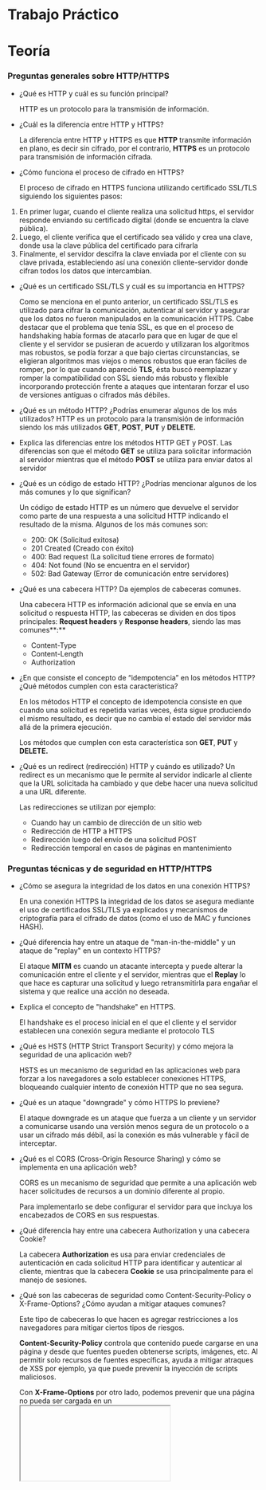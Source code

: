 # Trabajo Práctico

# Teoría

### Preguntas generales sobre HTTP/HTTPS

- ¿Qué es HTTP y cuál es su función principal?
    
    HTTP es un protocolo para la transmisión de información.
    
- ¿Cuál es la diferencia entre HTTP y HTTPS?
    
    La diferencia entre HTTP y HTTPS es que **HTTP** transmite información en plano, es decir sin cifrado, por el contrario, **HTTPS** es un protocolo para transmisión de información cifrada.
    
- ¿Cómo funciona el proceso de cifrado en HTTPS?
    
    El proceso de cifrado en HTTPS funciona utilizando certificado SSL/TLS siguiendo los siguientes pasos:
    
1. En primer lugar, cuando el cliente realiza una solicitud https, el servidor responde enviando su certificado digital (donde se encuentra la clave pública).
2. Luego, el cliente verifica que el certificado sea válido y crea una clave, donde usa la clave pública del certificado para cifrarla
3. Finalmente, el servidor descifra la clave enviada por el cliente con su clave privada, estableciendo así una conexión cliente-servidor donde cifran todos los datos que intercambian.

- ¿Qué es un certificado SSL/TLS y cuál es su importancia en HTTPS?
    
    Como se menciona en el punto anterior, un certificado SSL/TLS es utilizado para cifrar la comunicación, autenticar al servidor y asegurar que los datos no fueron manipulados en la comunicación HTTPS.
    Cabe destacar que el problema que tenía SSL, es que en el proceso de handshaking había formas de atacarlo para que en lugar de que el cliente y el servidor se pusieran de acuerdo y utilizaran los algoritmos mas robustos, se podía forzar a que bajo ciertas circunstancias, se eligieran algoritmos mas viejos o menos robustos que eran fáciles de romper, por lo que cuando apareció **TLS**, ésta buscó reemplazar y romper la compatibilidad con SSL siendo más robusto y flexible incorporando protección frente a ataques que intentaran forzar el uso de versiones antiguas o cifrados más débiles.
    

- ¿Qué es un método HTTP? ¿Podrías enumerar algunos de los más utilizados?
HTTP es un protocolo para la transmisión de información siendo los más utilizados **GET**, **POST**, **PUT** y **DELETE.**

- Explica las diferencias entre los métodos HTTP GET y POST.
Las diferencias son que el método **GET** se utiliza para solicitar información al servidor mientras que el método **POST** se utiliza para enviar datos al servidor

- ¿Qué es un código de estado HTTP? ¿Podrías mencionar algunos de los más comunes y lo que significan?
    
    Un código de estado HTTP es un número que devuelve el servidor como parte de una respuesta a una solicitud HTTP indicando el resultado de la misma. Algunos de los más comunes son:
    
    - 200: OK (Solicitud exitosa)
    - 201 Created (Creado con éxito)
    - 400: Bad request (La solicitud tiene errores de formato)
    - 404: Not found (No se encuentra en el servidor)
    - 502: Bad Gateway (Error de comunicación entre servidores)
    
- ¿Qué es una cabecera HTTP? Da ejemplos de cabeceras comunes.
    
    Una cabecera HTTP es información adicional que se envía en una solicitud o respuesta HTTP, las cabeceras se dividen en dos tipos principales: **Request headers** y **Response headers**, siendo las mas comunes**:**
    
    - Content-Type
    - Content-Length
    - Authorization
    
- ¿En que consiste el concepto de “idempotencia” en los métodos HTTP? ¿Qué métodos cumplen con esta característica?
    
    En los métodos HTTP el concepto de idempotencia consiste en que cuando una solicitud es repetida varias veces, ésta sigue produciendo el mismo resultado, es decir que no cambia el estado del servidor más allá de la primera ejecución.
    
    Los métodos que cumplen con esta característica son **GET**, **PUT** y **DELETE.**
    

- ¿Qué es un redirect (redirección) HTTP y cuándo es utilizado?
Un redirect es un mecanismo que le permite al servidor indicarle al cliente que la URL solicitada ha cambiado y que debe hacer una nueva solicitud a una URL diferente.
    
    Las redirecciones se utilizan por ejemplo: 
    
    - Cuando hay un cambio de dirección de un sitio web
    - Redirección de HTTP a HTTPS
    - Redirección luego del envío de una solicitud POST
    - Redirección temporal en casos de páginas en mantenimiento
    

### Preguntas técnicas y de seguridad en HTTP/HTTPS

- ¿Cómo se asegura la integridad de los datos en una conexión HTTPS?
    
    En una conexión HTTPS la integridad de los datos se asegura mediante el uso de certificados SSL/TLS ya explicados y mecanismos de criptografía para el cifrado de datos (como el uso de MAC y funciones HASH).
    
- ¿Qué diferencia hay entre un ataque de "man-in-the-middle" y un ataque de "replay" en un contexto HTTPS?
    
    El ataque **MITM** es cuando un atacante intercepta y puede alterar la comunicación entre el cliente y el servidor, mientras que el **Replay** lo que hace es capturar una solicitud y luego retransmitirla para engañar el sistema y que realice una acción no deseada.
    
- Explica el concepto de "handshake" en HTTPS.
    
    El handshake es el proceso inicial en el que el cliente y el servidor establecen una conexión segura mediante el protocolo TLS
    
- ¿Qué es HSTS (HTTP Strict Transport Security) y cómo mejora la seguridad de una aplicación web?
    
    HSTS es un mecanismo de seguridad en las aplicaciones web para forzar a los navegadores a solo establecer conexiones HTTPS, bloqueando cualquier intento de conexión HTTP que no sea segura.
    
- ¿Qué es un ataque "downgrade" y cómo HTTPS lo previene?
    
    El ataque downgrade es un ataque que fuerza a un cliente y un servidor a comunicarse usando una versión menos segura de un protocolo o a usar un cifrado más débil, así la conexión es más vulnerable y fácil de interceptar.
    
- ¿Qué es el CORS (Cross-Origin Resource Sharing) y cómo se implementa en una aplicación web?
    
    CORS es un mecanismo de seguridad que permite a una aplicación web hacer solicitudes de recursos a un dominio diferente al propio.
    
    Para implementarlo se debe configurar el servidor para que incluya los encabezados de CORS en sus respuestas.
    
- ¿Qué diferencia hay entre una cabecera Authorization y una cabecera Cookie?
    
    La cabecera **Authorization** es usa para enviar credenciales de autenticación en cada solicitud HTTP para identificar y autenticar al cliente, mientras que la cabecera **Cookie** se usa principalmente para el manejo de sesiones.
    
- ¿Qué son las cabeceras de seguridad como Content-Security-Policy o X-Frame-Options? ¿Cómo ayudan a mitigar ataques comunes?
    
    Este tipo de cabeceras lo que hacen es agregar restricciones a los navegadores para mitigar ciertos tipos de riesgos.
    
    **Content-Security-Policy** controla que contenido puede cargarse en una página y desde que fuentes pueden obtenerse scripts, imágenes, etc. Al permitir solo recursos de fuentes específicas, ayuda a mitigar atraques de XSS por ejemplo, ya que puede prevenir la inyección de scripts maliciosos.
    
    Con **X-Frame-Options** por otro lado, podemos prevenir que una página no pueda ser cargada en un <iframe> de otra página, y así,  prevenir ataques de Clickjacking donde un usuario pueda realizar acciones no intencionadas en nuestra página.
    
- ¿Cuáles son las diferencias entre HTTP/1.1, HTTP/2 y HTTP/3?
    
    Cada versión cuenta con mejoras en cuanto a como se envían y reciben los datos entre el cliente y el servidor.
    
    Una gran diferencia existe en cuanto al uso de multiplexación: En HTTP/1.1 no existía, por lo que las peticiones eran secuenciales y si se bloqueaba una petición todas las demás debían esperar a que se resuelva el bloqueo.
    
    En cambio, HTTP/2 implementa la multiplexación a través del protocolo TCP, y así todas las peticiones se envían simultáneamente y se reciben sus respuestas de la misma manera, aprovechando mejor el ancho de banda.
    
    Luego, HTTP/3 siguió utilizando multiplexación pero esta vez sobre el protocolo QUIC, mejorando la recuperación de errores y permitiendo que al perder un paquete no se bloqueen todos los canales (como sí pasaba en HTTP/2)
    
    Por último, con cada versión mejoró la latencia de conexión al optimizar los handshakes (tanto en número como en método) para hacerlos más eficientes.
    
- Qué es un "keep-alive" en HTTP y cómo mejora el rendimiento de las aplicaciones?
    
    Un **keep-alive** en HTTP es una instrucción que permite mantener una conexión abierta entre el cliente y el servidor para reutilizarla en varias solicitudes en lugar de cerrar la conexión luego de cada interacción. Así podemos tener ventajas como:
    
    - Reducción de latencia
    - Menor carga en el servidor
    - Optimización en la transferencia de recursos
    - Reducción de la carga en la red

### Preguntas de implementación práctica

- ¿Cómo manejarías la autenticación en una API basada en HTTP/HTTPS? ¿Qué métodos conoces (Basic, OAuth, JWT, etc.)?
    
    Dependiendo de las tecnologías utilizadas y el uso que se le de a la API, puede ser conveniente usar distintos métodos de autenticación para una API basada en HTTP/HTTPS.
    
    El método Basic consiste en enviar username y password en cada petición codificados en Base64, siendo como su nombre lo indica uno de los más simples. No es muy seguro y menos con HTTP, por lo que se suele usar para APIs internas o en desarollo.
    
    El método de JWT (JSON Web Tokens) consiste en un token que es generado por el servidor en cada login y que el cliente envía en cada petición. Estos tokens suelen tener un carácter temporal, pudiendo ser guardados en las cookies del navegador. Es más moderno y seguro que el Basic, por lo que se suele usar para aplicaciones web y móviles.
    
    Un método simple pero efectivo, muy usado en B2B, es el de API Keys, donde el cliente recibe una key única registrada en la base de datos del servidor, y la misma se envía en los headers de cada petición. Es algo sumamente fácil de implementar y revocar, sin embargo también presenta la desventaja de que cualquiera que obtenga una API key válida puede usarla sin que el servidor o el cliente puedan validar el uso. Por eso, puede ser usado en conjunto con otros métodos de autenticación.
    
- ¿Qué es un proxy inverso (reverse proxy) y cómo se utiliza en entornos HTTP/HTTPS?
    
    Un proxy inverso es un servidor intermediario que se sitúa entre los clientes y los servidores de aplicaciones internos. A diferencia del proxy tradicional, que protege a los clientes, el proxy inverso protege y gestiona el acceso a los servidores. Se utiliza principalmente para: balanceo de cargas, seguridad y protección de infraestructura interna, caché (para mejorar la velocidad de respuesta de la aplicación) y gestión de SSL. También facilita la monitorización del tráfico general y puede servir para manejar la autenticación.
    
- ¿Cómo implementarías una redirección automática de HTTP a HTTPS en un servidor?
    
    Una redirección automática puede hacerse utilizando justamente un proxy inverso como Nginx, tomando todos los subdominios relevantes y aplicando una redirección 301 (redirección permanente) al dominio HTTPS.
    
    Ejemplo:
    
    ```jsx
    server {
        listen 80;
        server_name ejemplo.com www.ejemplo.com;
        return 301 https://$server_name$request_uri;
    }
    ```
    
    Una alternativa es hacerlo directamente en la aplicación, importando un Middleware que se encargue de manejar la redirección.
    
- ¿Cómo mitigarías un ataque de denegación de servicio (DDoS) en un servidor HTTP?
    
    La clave es implementar múltiples capas de protección en varios niveles, no solamente a nivel de aplicación. Las principales medidas incluyen: restringir el número de peticiones por IP o usuario, utilizar un proxy inverso para filtrar tráfico malicioso, establecer límites de tamaño en las peticiones y timeouts adecuados y utilizar caché para reducir la carga del servidor. Además, el uso de servicios CDN que ofrezcan protecciones DDos adicionales y tomar medidas de seguridad a nivel de servidor (como el uso de blacklists y firewalls) puede mejorar mucho la resistencia a este tipo de ataques. A nivel de aplicación, se puede implementar paginación en las consultas pesadas y optimizar las operaciones de base de datos.
    
- ¿Qué problemas podrías enfrentar al trabajar con APIs que dependen de HTTP, y cómo los resolverías?
    
    **Latencia y tiempos de respuesta lentos**:
    
    - **Problema**: Las llamadas a APIs externas pueden ser lentas debido a problemas de red o carga en el servidor de la API.
    - **Solución**: Implementar mecanismos de **caching** para almacenar respuestas de solicitudes frecuentes y reducir el número de llamadas externas. También se pueden usar técnicas de **retry** con backoff exponencial para manejar fallos temporales y minimizar las esperas.
    
    **Incompatibilidad de formatos de datos**:
    
    - **Problema**: Las APIs pueden usar diferentes formatos de datos (JSON, XML) o estructuras de respuesta no uniformes.
    - **Solución**: Usar **transformadores de datos** o normalizar las respuestas en una estructura unificada en el backend. Implementar validación y deserialización de respuestas para manejar formatos diversos de manera consistente.
    
    **Seguridad de datos sensibles**:
    
    - **Problema**: Algunas APIs pueden devolver información sensible que debe protegerse (como datos personales o de autenticación).
    - **Solución**: Implementar encriptación y usar HTTPS para garantizar la seguridad de los datos en tránsito. Almacenar los datos sensibles en sistemas seguros y seguir las mejores prácticas de **cumplimiento de privacidad** como GDPR si aplica.
    
- ¿Qué es un cliente HTTP? ¿Mencionar la diferencia entre los clientes POSTMAN y CURL?
    
    Un cliente HTTP es una herramienta o software que permite enviar solicitudes HTTP a un servidor y recibir respuestas. Los desarrolladores lo utilizan para probar, depurar, o interactuar con APIs web enviando solicitudes como GET, POST, PUT, y DELETE y verificando las respuestas.
    
    Postman es una aplicación con interfaz gráfica que permite crear y ejecutar solicitudes HTTP de manera visual, configurando todas las opciones sin necesidad de comandos y con funciones avanzadas como pruebas automatizadas, manejo de entornos y colaboraciones en equipo. En cambio, cURL es una herramienta de línea de comandos que permite realizar solicitudes HTTP desde la terminal, siendo ligero y pudiendo integrarse fácilmente en scripts y automatizaciones.
    

### Preguntas de GIT

- ¿Qué es GIT y para qué se utiliza en desarrollo de software?
    
    GIT es una herramienta de control de versiones que nos permite gestionar y registrar los cambios del código fuente y tiene diversos usos como por ejemplo hacer control de versiones, colaborar con otros desarrolladores, etc.
    
- ¿Cuál es la diferencia entre un repositorio local y un repositorio remoto en GIT?
    
    La diferencia entre un repositorio local y uno remoto es que el local está almacenado en la máquina del desarrollador, mientras que el repositorio remoto está alojado en un servidor en la nube.
    
- ¿Cómo se crea un nuevo repositorio en GIT y cuál es el comando para inicializarlo? Explica la diferencia entre los comandos git commit y git push.
    
    Para crear un nuevo repositoio en GIT e inicializarlo utilizamos el comando **git init.**
    
    La diferencia entre los comandos git commit y git push es que **git commit** guarda los cambios en el repositorio local y **git push** sube los cambios confirmados del repositorio local al repositorio remoto.
    

- ¿Qué es un "branch" en GIT y para qué se utilizan las ramas en el desarrollo de software?
Un branch o rama en GIT es una versión paralela del código que se utiliza principalmente para hacer cambios en el código sin alterar la rama principal.

- ¿Qué significa hacer un "merge" en GIT y cuáles son los posibles conflictos que pueden surgir durante un merge?
    
    Hacer un merge es combinar los cambios de una rama con otra, esto a veces puede traer conflictos que ocurren cuando git no puede combinar los cambios automáticamente porque las dos ramas tienen modificaciones incompatibles en un mismo archivo o línea de código.
    
- Describe el concepto de "branching model" en GIT y menciona algunos modelos comunes (por ejemplo, Git Flow, GitHub Flow).
    
    El “branching model” es una estrategia de organización y uso de ramas en un proyecto, el uso de cada uno depende de la estructura del proyecto y sus necesidades específicas. Algunos de los modelos mas comunes son:
    
    - **Git Flow**: Ideal para proyectos con ciclos de desarrollo bien definidos.
    - **GitHub Flow**: Mejor para proyectos de despliegue continuo
    - **GitLab Flow:** Útil en proyectos con varios entornos de despliegue
    - **Trunk-Based Development:** Ideal para proyectos que necesitan despliegues constantes.

- ¿Cómo se deshace un cambio en GIT después de hacer un commit pero antes de hacer push?
    
    Para deshacer un cambio en GIT luego de un commit pero antes de hacer un push hay varias maneras, las más comunes son:
    
    - SOFT para eliminar el commit más reciente y conservar los cambios:
    
    ```jsx
    git reset --soft HEAD~1
    ```
    
    - HARD para eliminar el último commit y los cambios asociados:
    
    ```jsx
    git reset --hard HEAD~1
    ```
    

- ¿Qué es un "pull request" y cómo contribuye a la revisión de código en un equipo?
    
    Un pull request es una solicitud que se crea para que los cambios realizados en una rama sean revisados y (si todo funciona correctamente) sean fusionados en otra rama, siendo ésta generalmente la main o master.
    
- ¿Cómo puedes clonar un repositorio de GIT y cuál es la diferencia entre git clone y git pull?
    
    Para clonar un repositorio usamos el siguiente comando:
    
    ```jsx
    git clone <url-del-repositorio>
    ```
    
    La diferencia entre git clone y git pull es que **git clone** hace una copia completa de un repositorio por primera vez, mientras que **git pull** lo utilizamos cuando ya tenemos el repositorio y queremos actualizarlo con los cambios recientes que hayan en el repositorio remoto.
    

### Preguntas de Node.js

- ¿Qué es Node.js y por qué es una opción popular para el desarrollo backend?
Node.js es un entorno de ejecución de Javascript que permite ejecutar código js fuera del navegador. Es una opción popular en el desarrollo backend porque ofrece diversas ventajas como escalabilidad, rapidez y capacidad de manejar muchas solicitudes simultáneas gracias a su arquitectura asincrónica. Otra ventaja es que, al utilizar Javascript en el backend, facilita la integración del mismo con muchos frameworks populares de frontend que también están basados en js, haciendo más cómodo el desarrollo full-stack. Por último, se destaca su ecosistema de módulos a través de npm que ofrece gran cantidad de paquetes y librerías que ayudan al desarrollo de diversos tipos de aplicaciones.

- ¿Cómo funciona el modelo de I/O no bloqueante en Node.js y cómo beneficia el rendimiento de una aplicación backend?
    
    El modelo de **I/O no bloqueante** en Node.js permite que las operaciones de entrada/salida (I/O) se realicen de manera asíncrona. Esto significa que el servidor puede seguir procesando otras solicitudes mientras espera la respuesta de estas operaciones en lugar de quedar bloqueado hasta que terminen. 
    
- ¿Qué es el Event Loop en Node.js y cuál es su papel en la ejecución de código asincrónico? ¿Cuál es la diferencia entre require() y import en Node.js?
    
    El Event Loop es lo que le permite a Node.js realizar operaciones I/O sin bloqueo, permite que se ejecuten operaciones asíncronas (como acceder a bases de datos o leer archivos). Funciona en ciclos (loops) que gestionan distintas fases, en las cuales procesa eventos y callbacks de tareas finalizadas.
    
    Tanto require() como import sirven para importar módulos, pero cada uno lo hace de manera distinta. require() es una función original de Node.js que importa módulos de manera sincrónica. Esto significa que el módulo se carga y ejecuta en el momento en el que se ejecuta la función, pudiendo la misma estar dentro de otros bloques como condicionales u otras funciones. En cambio, import es una sintaxis utilizada en Javascript (originalmente diseñada para navegadores y recientemente adaptada para ser compatible con Node.js) que permite la carga asíncrona de módulos y se ubica siempre al inicio del archivo.
    
    Las diferencias en sintaxis se muestran a continuación:
    
    ```jsx
    import módulo from 'modulo' //debe ir al inicio del archivo
    
    const módulo = require('modulo') //puede ir en cualquier parte del código
    ```
    
- ¿Qué es npm y cuál es su función en el ecosistema de Node.js?
    
    npm (Node Packet Manager) es el sistema de gestión de paquetes para Node.js, su función principal es facilitar la instalación de paquetes, trabajar con dependencias, integrar librerías, etc.
    
- ¿Cómo se inicializa un proyecto de Node.js usando npm y cuál es el propósito del archivo package.json?
    
    Para inicializar un proyecto en Node.js utilizamos el comando **npm init** que genera el archivo p**ackage.json**, siendo este un archivo de configuración que contiene metadatos importantes sobre el proyecto.
    
- ¿Qué son las dependencias en npm y cómo se instalan? Explica la diferencia entre dependencias y dependencias de desarrollo.
    
    Las dependencias npm son paquetes que un proyecto necesita para funcionar correctamente.
    
    Las dependencias son paquetes necesarios para que la aplicación funcione en producción y se instalan con el siguiente comando:
    
    ```jsx
    npm install nombre-del-paquete
    ```
    
    Mientras que las dependencias de desarrollo son paquetes necesarios pero solo en entornos de desarrollo, es decir no son necesarios para que la aplicación funcione en producción y se instalan con el siguiente comando:
    
    ```jsx
    npm install nombre-del-paquete --save-dev
    ```
    

- ¿Cómo puedes gestionar versiones específicas de paquetes en npm y para qué sirve el archivo package-lock.json?
    
    En npm podes gestionar versiones específicas de paquetes mediante el archivo package.json, el archivo package-lock.jason garantiza que todos los desarrolladores que trabajan en un proyecto utilicen las mismas versiones de las dependencias evitando así inconsistencias entre entornos de desarrollo.
    
- ¿Qué es nest.js, cómo se usa en Node.js para construir aplicaciones backend?
    
    NestJS es un framework de Node.js utilizado para construir aplicaciones backend. Utiliza typescript y tiene una arquitectura modular que usa decoradores y el patrón de diseño MVC. Se utiliza en gran parte para la creación de APIs de todo tipo. Para construir una aplicación  backend con nest.js se debe instalar el CLI y crear un proyecto nuevo, el cual ya viene con una estructura de base. La aplicación se organiza en módulos, donde cada módulo puede tener controladores (que manejan las peticiones HTTP), servicios (que contienen la lógica de negocio) y entidades (que representan los datos). Los módulos sirven para conectar estos tres componentes a la vez que se conectan entre sí, favoreciendo la escalabilidad y facilidad de mantenimiento de la aplicación.
    
- ¿Cómo se manejan errores en Node.js y cuál es la diferencia entre callbacks, promesas y
async/await para manejar código asincrónico?
    
    En Node.js, el manejo de errores y el control de la asincronía se logra principalmente a través de callbacks, promesas y async/await. Los callbacks son funciones que se pasan como argumento, como primer parámetro se pasa el error y como segundo el resultado. Esto puede provocar problemas de legibilidad al tener varios callbacks anidados. Las promesas, en cambio, utilizan .then() y .catch() encadenados para manejar errores, mejorando la legibilidad con respecto a los callbacks, aunque aún pueden ser difíciles de seguir en operaciones complejas. Por último, async/await simplifica el código asíncrono al usar try-catch para manejar errores, permitiendo que el código asíncrono se parezca al síncrono y sea más fácil de leer.
    

# **Práctica**

### Actividad práctica número 1

1. GET

![image.png](image.png)

1. POST

![image.png](image%201.png)

1. GET

![image.png](image%202.png)

<aside>
✅

Cuando realizamos el GET por segunda vez luego de haber ejecutado el POST,  lo que sucede es que recuperamos los registros originales junto con el nuevo registro ingresado a través de la solicitud POST anterior

</aside>
